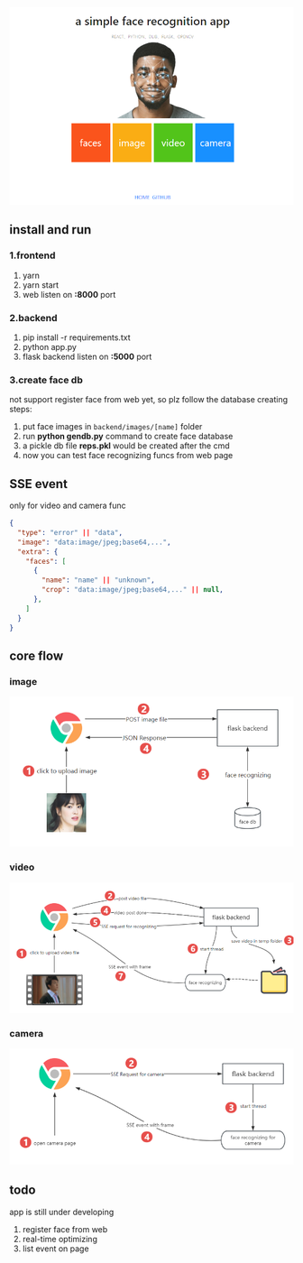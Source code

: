 ![Alt text](image.png)
## install and run
### 1.frontend
1. yarn
2. yarn start
3. web listen on **:8000** port
### 2.backend
1. pip install -r requirements.txt
2. python app.py
3. flask backend listen on **:5000** port
### 3.create face db
not support register face from web yet, so plz follow the database creating steps:
1. put face images in ```backend/images/[name]``` folder
2. run **python gendb.py** command to create face database
3. a pickle db file **reps.pkl** would be created after the cmd
4. now you can test face recognizing funcs from web page
## SSE event
only for video and camera func
```json
{
  "type": "error" || "data",
  "image": "data:image/jpeg;base64,...",
  "extra": {
    "faces": [
      {
        "name": "name" || "unknown",
        "crop": "data:image/jpeg;base64,..." || null,
      },
    ]
  }
}
```
## core flow
### image
![Alt text](image-1.png)
### video
![Alt text](image-2.png)
### camera
![Alt text](image-3.png)
## todo
app is still under developing
1. register face from web
2. real-time optimizing
3. list event on page
